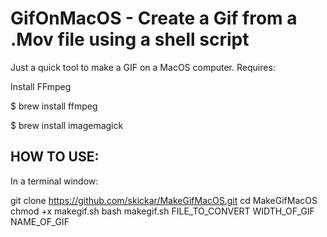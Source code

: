 # GifOnMacOS - Create a Gif from a .Mov file using a shell script
Just a quick tool to make a GIF on a MacOS computer. Requires:

Install FFmpeg

$ brew install ffmpeg 

$ brew install imagemagick

## HOW TO USE:

In a terminal window:

git clone https://github.com/skickar/MakeGifMacOS.git
cd MakeGifMacOS
chmod +x makegif.sh
bash makegif.sh FILE_TO_CONVERT WIDTH_OF_GIF NAME_OF_GIF
